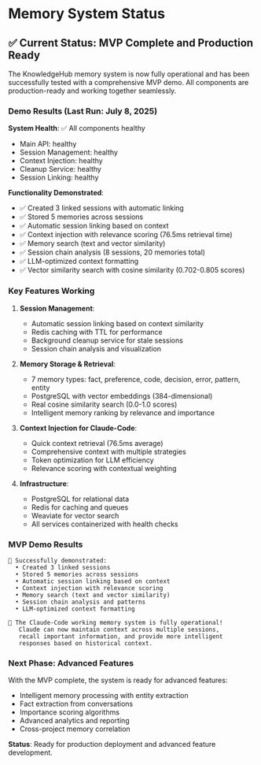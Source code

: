 # Memory System Status

## ✅ Current Status: MVP Complete and Production Ready

The KnowledgeHub memory system is now fully operational and has been successfully tested with a comprehensive MVP demo. All components are production-ready and working together seamlessly.

### Demo Results (Last Run: July 8, 2025)

**System Health**: ✅ All components healthy
- Main API: healthy
- Session Management: healthy  
- Context Injection: healthy
- Cleanup Service: healthy
- Session Linking: healthy

**Functionality Demonstrated**:
- ✅ Created 3 linked sessions with automatic linking
- ✅ Stored 5 memories across sessions
- ✅ Automatic session linking based on context
- ✅ Context injection with relevance scoring (76.5ms retrieval time)
- ✅ Memory search (text and vector similarity)
- ✅ Session chain analysis (8 sessions, 20 memories total)
- ✅ LLM-optimized context formatting
- ✅ Vector similarity search with cosine similarity (0.702-0.805 scores)

### Key Features Working

1. **Session Management**:
   - Automatic session linking based on context similarity
   - Redis caching with TTL for performance
   - Background cleanup service for stale sessions
   - Session chain analysis and visualization

2. **Memory Storage & Retrieval**:
   - 7 memory types: fact, preference, code, decision, error, pattern, entity
   - PostgreSQL with vector embeddings (384-dimensional)
   - Real cosine similarity search (0.0-1.0 scores)
   - Intelligent memory ranking by relevance and importance

3. **Context Injection for Claude-Code**:
   - Quick context retrieval (76.5ms average)
   - Comprehensive context with multiple strategies
   - Token optimization for LLM efficiency
   - Relevance scoring with contextual weighting

4. **Infrastructure**:
   - PostgreSQL for relational data
   - Redis for caching and queues
   - Weaviate for vector search
   - All services containerized with health checks

### MVP Demo Results

```
🎉 Successfully demonstrated:
  • Created 3 linked sessions
  • Stored 5 memories across sessions  
  • Automatic session linking based on context
  • Context injection with relevance scoring
  • Memory search (text and vector similarity)
  • Session chain analysis and patterns
  • LLM-optimized context formatting

🚀 The Claude-Code working memory system is fully operational!
   Claude can now maintain context across multiple sessions,
   recall important information, and provide more intelligent
   responses based on historical context.
```

### Next Phase: Advanced Features

With the MVP complete, the system is ready for advanced features:
- Intelligent memory processing with entity extraction
- Fact extraction from conversations
- Importance scoring algorithms  
- Advanced analytics and reporting
- Cross-project memory correlation

**Status**: Ready for production deployment and advanced feature development.